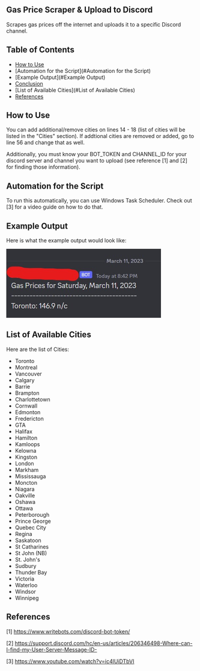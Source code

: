 ## Gas Price Scraper & Upload to Discord
Scrapes gas prices off the internet and uploads it to a specific Discord channel.
## Table of Contents
- [How to Use](##How-to-Use)
- [Automation for the Script](#Automation for the Script)
- [Example Output](#Example Output)
- [Conclusion](#conclusion)
- [List of Available Cities](#List of Available Cities)
- [References](#References)

## How to Use
You can add additional/remove cities on lines 14 - 18 (list of cities will be listed in the "Cities" section). If addtional cities are removed or added, go to line 56 and change that as well.

Additionally, you must know your BOT_TOKEN and CHANNEL_ID for your discord server and channel you want to upload (see reference [1] and [2] for finding those information).
## Automation for the Script
To run this automatically, you can use Windows Task Scheduler. Check out [3] for a video guide on how to do that.
## Example Output

Here is what the example output would look like:

![My Image](images/git_image1.jpg)
## List of Available Cities

Here are the list of Cities:

- Toronto
- Montreal
- Vancouver
- Calgary
- Barrie
- Brampton
- Charlottetown
- Cornwall
- Edmonton
- Fredericton
- GTA
- Halifax
- Hamilton
- Kamloops
- Kelowna
- Kingston
- London
- Markham
- Mississauga
- Moncton
- Niagara
- Oakville
- Oshawa
- Ottawa
- Peterborough
- Prince George
- Quebec City
- Regina
- Saskatoon
- St Catharines
- St John (NB)
- St. John's
- Sudbury
- Thunder Bay
- Victoria
- Waterloo
- Windsor
- Winnipeg
## References

[1] https://www.writebots.com/discord-bot-token/

[2] https://support.discord.com/hc/en-us/articles/206346498-Where-can-I-find-my-User-Server-Message-ID-

[3] https://www.youtube.com/watch?v=ic4lUiDTbVI
